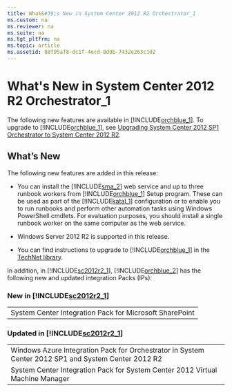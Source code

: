 ```yaml
---
title: What&#39;s New in System Center 2012 R2 Orchestrator_1
ms.custom: na
ms.reviewer: na
ms.suite: na
ms.tgt_pltfrm: na
ms.topic: article
ms.assetid: 08f95af8-dc1f-4ecd-8d9b-7432e263c1d2
---
```

# What&#39;s New in System Center 2012 R2 Orchestrator_1
The following new features are available in [!INCLUDE[orchblue_1](../Token/orchblue_1_md.md)]. To upgrade to [!INCLUDE[orchblue_1](../Token/orchblue_1_md.md)], see [Upgrading System Center 2012 SP1 Orchestrator to System Center 2012 R2](../Topic/Upgrading-System-Center-2012-SP1-Orchestrator-to-System-Center-2012-R2.md).

## What’s New
The following new features are added in this release:

-   You can install the [!INCLUDE[sma_2](../Token/sma_2_md.md)] web service and up to three runbook workers from [!INCLUDE[orchblue_1](../Token/orchblue_1_md.md)] Setup program. These can be used as part of the [!INCLUDE[katal_1](../Token/katal_1_md.md)] configuration or to enable you to run runbooks and perform other automation tasks using Windows PowerShell cmdlets. For evaluation purposes, you should install a single runbook worker on the same computer as the web service.

-   Windows Server 2012 R2 is supported in this release.

-   You can find instructions to upgrade to [!INCLUDE[orchblue_1](../Token/orchblue_1_md.md)] in the [TechNet library](http://go.microsoft.com/fwlink/p/?LinkId=392786).

In addition, in [!INCLUDE[sc2012r2_1](../Token/sc2012r2_1_md.md)], [!INCLUDE[orchblue_2](../Token/orchblue_2_md.md)] has the following new and updated integration Packs \(IPs\):

### New in [!INCLUDE[sc2012r2_1](../Token/sc2012r2_1_md.md)]

||
|-|
|System Center Integration Pack for Microsoft SharePoint|

### Updated in [!INCLUDE[sc2012r2_1](../Token/sc2012r2_1_md.md)]

||
|-|
|Windows Azure Integration Pack for Orchestrator in System Center 2012 SP1 and System Center 2012 R2|
|System Center Integration Pack for System Center 2012 Virtual Machine Manager|

